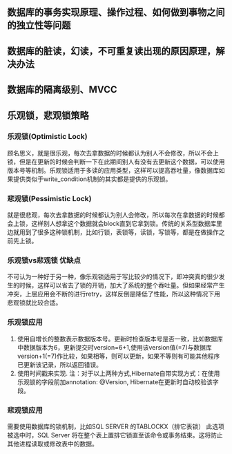 





## 数据库的事务实现原理、操作过程、如何做到事物之间的独立性等问题 



## 数据库的脏读，幻读，不可重复读出现的原因原理，解决办法 



## 数据库的隔离级别、MVCC 





## 乐观锁，悲观锁策略

### **乐观锁**(Optimistic Lock)

顾名思义，就是很乐观，每次去拿数据的时候都认为别人不会修改，所以不会上锁，但是在更新的时候会判断一下在此期间别人有没有去更新这个数据，可以使用版本号等机制。乐观锁适用于多读的应用类型，这样可以提高吞吐量，像数据库如果提供类似于write_condition机制的其实都是提供的乐观锁。 

### **悲观锁**(Pessimistic Lock)

就是很悲观，每次去拿数据的时候都认为别人会修改，所以每次在拿数据的时候都会上锁，这样别人想拿这个数据就会block直到它拿到锁。传统的关系型数据库里边就用到了很多这种锁机制，比如行锁，表锁等，读锁，写锁等，都是在做操作之前先上锁。 

### **乐观锁vs悲观锁 优缺点**

不可认为一种好于另一种，像乐观锁适用于写比较少的情况下，即冲突真的很少发生的时候，这样可以省去了锁的开销，加大了系统的整个吞吐量。但如果经常产生冲突，上层应用会不断的进行retry，这样反倒是降低了性能，所以这种情况下用悲观锁就比较合适。 

### 乐观锁应用

1. 使用自增长的整数表示数据版本号。更新时检查版本号是否一致，比如数据库中数据版本为6，更新提交时version=6+1,使用该version值(=7)与数据库version+1(=7)作比较，如果相等，则可以更新，如果不等则有可能其他程序已更新该记录，所以返回错误。
2. 使用时间戳来实现. 
   注：对于以上两种方式,Hibernate自带实现方式：在使用乐观锁的字段前加annotation: @Version, Hibernate在更新时自动校验该字段。

### 悲观锁应用

需要使用数据库的锁机制，比如SQL SERVER 的TABLOCKX（排它表锁） 此选项被选中时，SQL Server 将在整个表上置排它锁直至该命令或事务结束。这将防止其他进程读取或修改表中的数据。